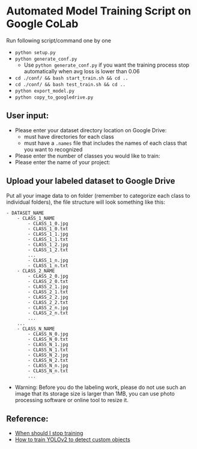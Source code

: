 # Automated Model Training Script on Google CoLab

Run following script/command one by one

* `python setup.py`
* `python generate_conf.py`
	* Use `python generate_conf.py` if you want the training process stop automatically when avg loss is lower than 0.06
* `cd ./conf/ && bash start_train.sh && cd ..`
* `cd ./conf/ && bash test_train.sh && cd ..`
* `python export_model.py`
* `python copy_to_googledrive.py`

## User input:

* Please enter your dataset directory location on Google Drive:
	* must have directories for each class
	* must have a `.names` file that includes the names of each class that you want to recognized
* Please enter the number of classes you would like to train:
* Please enter the name of your project:


## Upload your labeled dataset to Google Drive

Put all your image data to on folder (remember to categorize each class to individual folders), the file structure will look something like this:

```
- DATASET_NAME
	- CLASS_1_NAME
		- CLASS_1_0.jpg
		- CLASS_1_0.txt
		- CLASS_1_1.jpg
		- CLASS_1_1.txt
		- CLASS_1_2.jpg
		- CLASS_1_2.txt
		...
		- CLASS_1_n.jpg
		- CLASS_1_n.txt
	- CLASS_2_NAME
		- CLASS_2_0.jpg
		- CLASS_2_0.txt
		- CLASS_2_1.jpg
		- CLASS_2_1.txt
		- CLASS_2_2.jpg
		- CLASS_2_2.txt
		- CLASS_2_n.jpg
		- CLASS_2_n.txt
		...
	...
	- CLASS_N_NAME
		- CLASS_N_0.jpg
		- CLASS_N_0.txt
		- CLASS_N_1.jpg
		- CLASS_N_1.txt
		- CLASS_N_2.jpg
		- CLASS_N_2.txt
		- CLASS_N_n.jpg
		- CLASS_N_n.txt
		...
```

* Warning: Before you do the labeling work, please do not use such an image that its storage size is larger than 1MB, you can use photo processing software or online tool to resize it.

## Reference:

* [When should I stop training](https://github.com/AlexeyAB/darknet#when-should-i-stop-training)
* [How to train YOLOv2 to detect custom objects](https://medium.com/@manivannan_data/how-to-train-yolov2-to-detect-custom-objects-9010df784f36)
